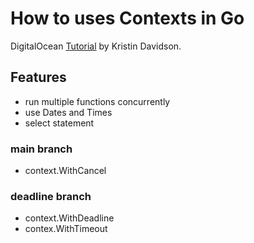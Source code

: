 # How to uses Contexts in Go

DigitalOcean [Tutorial](https://www.digitalocean.com/community/tutorials/how-to-use-contexts-in-go) by Kristin Davidson.

## Features

- run multiple functions concurrently
- use Dates and Times
- select statement

### main branch

- context.WithCancel

### deadline branch

- context.WithDeadline
- contex.WithTimeout
